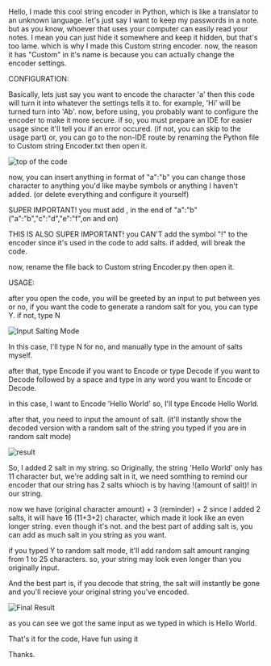 Hello, I made this cool string encoder in Python, which is like a translator to an unknown language. 
let's just say I want to keep my passwords in a note. but as you know, whoever that uses your computer can easily read your notes. I mean you can just hide it somewhere and keep it hidden, but that's too lame. which is why I made this Custom string encoder.
now, the reason it has "Custom" in it's name is because you can actually change the encoder settings.

CONFIGURATION:

Basically, lets just say you want to encode the character 'a' then this code will turn it into whatever the settings tells it to. for example, 'Hi' will be turned turn into 'Ab'.
now, before using, you probably want to configure the encoder to make it more secure. if so, you must prepare an IDE for easier usage since it'll tell you if an error occured. (if not, you can skip to the usage part)
or, you can go to the non-IDE route by renaming the Python file to Custom string Encoder.txt then open it.

![top of the code](https://github.com/armygogames/Custom-string-Encoder.py/assets/141536305/26398455-dd00-474d-b1c7-7cb736818fa5)

now, you can insert anything in format of "a":"b" you can change those character to anything you'd like maybe symbols or anything I haven't added. (or delete everything and configure it yourself)

SUPER IMPORTANT! you must add , in the end of "a":"b" ("a":"b","c":"d","e":"f",on and on)

THIS IS ALSO SUPER IMPORTANT! you CAN'T add the symbol "!" to the encoder since it's used in the code to add salts. if added, will break the code.

now, rename the file back to Custom string Encoder.py then open it.

USAGE:

after you open the code, you will be greeted by an input to put between yes or no, if you want the code to generate a random salt for you, you can type Y. if not, type N

![Input Salting Mode](https://github.com/armygogames/Custom-string-Encoder.py/assets/141536305/c3aba9d3-3abd-455c-b0d0-300d7bfb5921)

In this case, I'll type N for no, and manually type in the amount of salts myself.

after that, type Encode if you want to Encode or type Decode if you want to Decode followed by a space and type in any word you want to Encode or Decode.

in this case, I want to Encode 'Hello World' so, I'll type Encode Hello World.

after that, you need to input the amount of salt. (it'll instantly show the decoded version with a random salt of the string you typed if you are in random salt mode)

![result](https://github.com/armygogames/Custom-string-Encoder.py/assets/141536305/387f07dc-aac9-4d16-a657-906fbd885906)

So, I added 2 salt in my string. so Originally, the string 'Hello World' only has 11 character but, we're adding salt in it, we need somthing to remind our encoder that our string has 2 salts whioch is by having !(amount of salt)! in our string.

now we have (original character amount) + 3 (reminder) + 2 since I added 2 salts, it will have 16 (11+3+2) character, which made it look like an even longer string. even though it's not. and the best part of adding salt is, you can add as much salt in you string as you want.

if you typed Y to random salt mode, it'll add random salt amount ranging from 1 to 25 characters. so, your string may look even longer than you originally input.

And the best part is, if you decode that string, the salt will instantly be gone and you'll recieve your original string you've encoded.

![Final Result](https://github.com/armygogames/Custom-string-Encoder.py/assets/141536305/e2bd1e7f-af00-4386-8456-ce949f639338)

as you can see we got the same input as we typed in which is Hello World.

That's it for the code, Have fun using it

Thanks.
